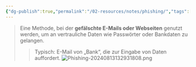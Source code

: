 ```yaml
---
{"dg-publish":true,"permalink":"/02-resources/notes/phishing/","tags":["informatik/malware/phishing","sicherheit/it-sicherheit"],"noteIcon":"","updated":"2025-09-27T01:32:43.000+02:00"}
---
```


>Eine Methode, bei der **gefälschte E-Mails oder Webseiten** genutzt werden, um an vertrauliche Daten wie Passwörter oder Bankdaten zu gelangen.  
>> Typisch: E-Mail von „Bank“, die zur Eingabe von Daten auffordert.
![Phishing-20240813132931808.png](/img/user/02%20-%20RESOURCES/Files/IMG/Phishing-20240813132931808.png)
